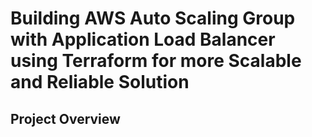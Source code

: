 # Building AWS Auto Scaling Group with Application Load Balancer using Terraform for more Scalable and Reliable Solution

<h2>Project Overview</h2>
